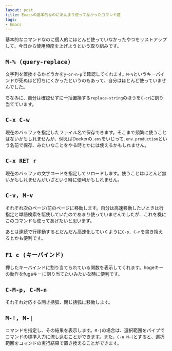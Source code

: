 ```yaml
---
layout: post
title: Emacsの基本的なのにあんまり使ってなかったコマンド達
tags:
- Emacs
---
```


基本的なコマンドなのに個人的にほとんど使っていなかったやつをリストアップして、今日から使用頻度を上げようという取り組みです。

## `M-% (query-replace)`
文字列を置換するかどうかを`y-or-n-p`で確認してくれます。`M-%`というキーバインドが死ぬほど打ちにくかったというのもあって、自分はほとんど使っていませんでした。

ちなみに、自分は確認せずに一括置換する`replace-string`のほうを`C-cr`に割り当てています。

## `C-x C-w`
現在のバッファを指定したファイル名で保存できます。そこまで頻繁に使うことはないかもしれませんが、例えばDockerの`.env`をいじって`.env.production`という名前で保存、みたいなことをやる時とかには使えるかもしれません。

## `C-x RET r`
現在のバッファの文字コードを指定してリロードします。使うことはほとんど無いかもしれませんがいざという時に便利かもしれません。

## `C-v, M-v`
それぞれ次のページ/前のページに移動します。自分は高速移動したいときは行指定と単語検索を駆使していたのであまり使っていませんでしたが、これを機にこのコマンドも使ってあげたいと思います。

あとは連続で行移動するとだんだん高速化していくように`C-p, C-n`を書き換えるとかも便利です。

## `F1 c (キーバインド)`
押したキーバインドに割り当てられている関数を表示してくれます。hogeキーの動作をfugaキーに割り当てたいみたいな時に便利です。

## `C-M-p, C-M-n`
それぞれ対応する開き括弧、閉じ括弧に移動します。

## `M-!, M-|`
コマンドを指定し、その結果を表示します。`M-|`の場合は、選択範囲をパイプでコマンドの標準入力に流し込むことができます。また、`C-u M-|`とすると、選択範囲をコマンドの実行結果で置き換えることができます。
